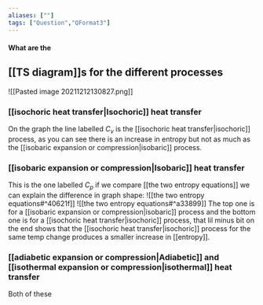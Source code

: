 ```yaml
---
aliases: [""]
tags: ["Question","QFormat3"]
---
```


#### What are the
## [[TS diagram]]s for the different processes
![[Pasted image 20211212130827.png]]

### [[isochoric heat transfer|Isochoric]] heat transfer
On the graph the line labelled $C_v$ is the [[isochoric heat transfer|isochoric]] process, as you can see there is an increase in entropy but not as much as the [[isobaric expansion or compression|isobaric]] process.

### [[isobaric expansion or compression|Isobaric]] heat transfer
This is the one labelled $C_p$ if we compare [[the two entropy equations]] we can explain the difference in graph shape:
![[the two entropy equations#^40621f]]
![[the two entropy equations#^a33899]]
The top one is for a [[isobaric expansion or compression|isobaric]] process and the bottom one is for a [[isochoric heat transfer|isochoric]] process, that lil minus bit on the end shows that the [[isochoric heat transfer|isochoric]] process for the same temp change produces a smaller increase in [[entropy]].

### [[adiabetic expansion or compression|Adiabetic]] and [[isothermal expansion or compression|isothermal]] heat transfer
Both of these 
